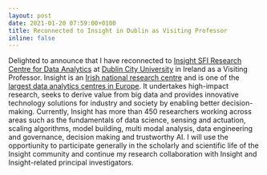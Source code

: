 ```yaml
---
layout: post
date: 2021-01-20 07:59:00+0100
title: Reconnected to Insight in Dublin as Visiting Professor
inline: false
---
```


Delighted to announce that I have reconnected to [Insight SFI Research Centre for Data Analytics](https://www.insight-centre.org/) at [Dublin City University](https://www.dcu.ie) in Ireland as a Visiting Professor. Insight is an <U>Irish national research centre</U> and is one of the <U>largest data analytics centres in Europe</U>. It undertakes high-impact research, seeks to derive value from big data and provides innovative technology solutions for industry and society by enabling better decision-making. Currently, Insight has more than 450 researchers working across areas such as the fundamentals of data science, sensing and actuation, scaling algorithms, model building, multi modal analysis, data engineering and governance, decision making and trustworthy AI. I will use the opportiunity to participate generally in the scholarly and scientific life of the Insight community and continue my research collaboration with Insight and Insight-related principal investigators.